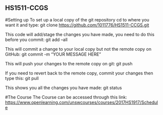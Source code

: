 ## HS1511-CCGS
#Setting up
To set up a local copy of the git repository cd to where you want it and type:
git clone https://github.com/1011776/HS1511-CCGS.git

This code will add/stage the changes you have made, you need to do this before you commit:
git add –all 

This will commit a change to your local copy but not the remote copy on GitHub:
git commit -m “YOUR MESSAGE HERE”

This will push your changes to the remote copy on git:
git push

If you need to revert back to the remote copy, commit your changes then type this:
git pull

This shows you all the changes you have made:
git status

#The Course
The Course can be accessed through this link: https://www.openlearning.com/unswcourses/courses/2017HS1917/Schedule
